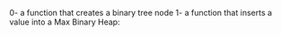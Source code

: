 0- a function that creates a binary tree node
1- a function that inserts a value into a Max Binary Heap:

